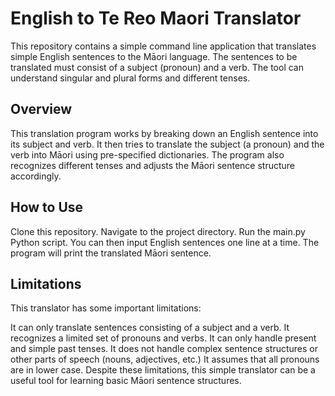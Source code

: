 # English to Te Reo Maori Translator
This repository contains a simple command line application that translates simple English sentences to the Māori language. The sentences to be translated must consist of a subject (pronoun) and a verb. The tool can understand singular and plural forms and different tenses.

## Overview
This translation program works by breaking down an English sentence into its subject and verb. It then tries to translate the subject (a pronoun) and the verb into Māori using pre-specified dictionaries. The program also recognizes different tenses and adjusts the Māori sentence structure accordingly.

## How to Use
Clone this repository.
Navigate to the project directory.
Run the main.py Python script.
You can then input English sentences one line at a time. The program will print the translated Māori sentence.

## Limitations
This translator has some important limitations:

It can only translate sentences consisting of a subject and a verb.
It recognizes a limited set of pronouns and verbs.
It can only handle present and simple past tenses.
It does not handle complex sentence structures or other parts of speech (nouns, adjectives, etc.)
It assumes that all pronouns are in lower case.
Despite these limitations, this simple translator can be a useful tool for learning basic Māori sentence structures.
